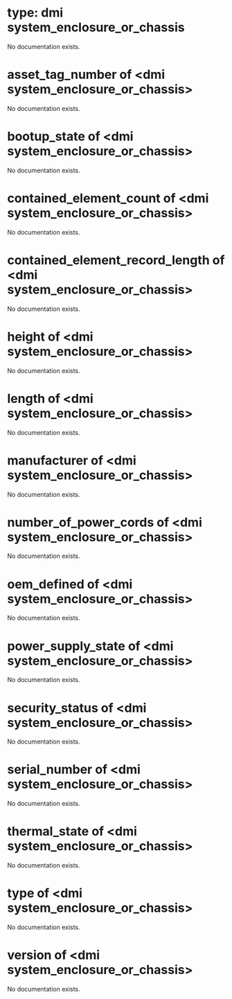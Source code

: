 # type: dmi system_enclosure_or_chassis

No documentation exists.

# asset_tag_number of &lt;dmi system_enclosure_or_chassis&gt;

No documentation exists.

# bootup_state of &lt;dmi system_enclosure_or_chassis&gt;

No documentation exists.

# contained_element_count of &lt;dmi system_enclosure_or_chassis&gt;

No documentation exists.

# contained_element_record_length of &lt;dmi system_enclosure_or_chassis&gt;

No documentation exists.

# height of &lt;dmi system_enclosure_or_chassis&gt;

No documentation exists.

# length of &lt;dmi system_enclosure_or_chassis&gt;

No documentation exists.

# manufacturer of &lt;dmi system_enclosure_or_chassis&gt;

No documentation exists.

# number_of_power_cords of &lt;dmi system_enclosure_or_chassis&gt;

No documentation exists.

# oem_defined of &lt;dmi system_enclosure_or_chassis&gt;

No documentation exists.

# power_supply_state of &lt;dmi system_enclosure_or_chassis&gt;

No documentation exists.

# security_status of &lt;dmi system_enclosure_or_chassis&gt;

No documentation exists.

# serial_number of &lt;dmi system_enclosure_or_chassis&gt;

No documentation exists.

# thermal_state of &lt;dmi system_enclosure_or_chassis&gt;

No documentation exists.

# type of &lt;dmi system_enclosure_or_chassis&gt;

No documentation exists.

# version of &lt;dmi system_enclosure_or_chassis&gt;

No documentation exists.
